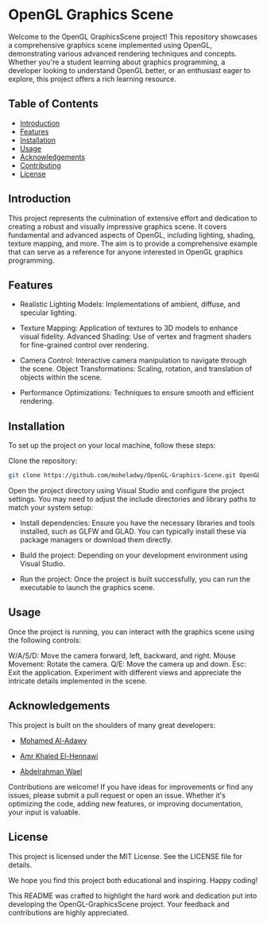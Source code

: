 # OpenGL Graphics Scene

Welcome to the OpenGL GraphicsScene project! This repository showcases a comprehensive graphics scene implemented using OpenGL, demonstrating various advanced rendering techniques and concepts. Whether you're a student learning about graphics programming, a developer looking to understand OpenGL better, or an enthusiast eager to explore, this project offers a rich learning resource.

## Table of Contents

-   [Introduction](#introduction)
-   [Features](#features)
-   [Installation](#installation)
-   [Usage](#usage)
-   [Acknowledgements](#acknowledgements)
-   [Contributing](#contributing)
-   [License](#license)

## Introduction

This project represents the culmination of extensive effort and dedication to creating a robust and visually impressive graphics scene. It covers fundamental and advanced aspects of OpenGL, including lighting, shading, texture mapping, and more. The aim is to provide a comprehensive example that can serve as a reference for anyone interested in OpenGL graphics programming.

## Features

-   Realistic Lighting Models: Implementations of ambient, diffuse, and specular lighting.

-   Texture Mapping: Application of textures to 3D models to enhance visual fidelity.
    Advanced Shading: Use of vertex and fragment shaders for fine-grained control over rendering.

-   Camera Control: Interactive camera manipulation to navigate through the scene.
    Object Transformations: Scaling, rotation, and translation of objects within the scene.

-   Performance Optimizations: Techniques to ensure smooth and efficient rendering.

## Installation

To set up the project on your local machine, follow these steps:

Clone the repository:

```bash
git clone https://github.com/moheladwy/OpenGL-Graphics-Scene.git OpenGL-Graphics-Scene
```

Open the project directory using Visual Studio and configure the project settings. You may need to adjust the include directories and library paths to match your system setup:

-   Install dependencies: Ensure you have the necessary libraries and tools installed, such as GLFW and GLAD. You can typically install these via package managers or download them directly.

-   Build the project: Depending on your development environment using Visual Studio.

-   Run the project: Once the project is built successfully, you can run the executable to launch the graphics scene.

## Usage

Once the project is running, you can interact with the graphics scene using the following controls:

W/A/S/D: Move the camera forward, left, backward, and right.
Mouse Movement: Rotate the camera.
Q/E: Move the camera up and down.
Esc: Exit the application.
Experiment with different views and appreciate the intricate details implemented in the scene.

## Acknowledgements

This project is built on the shoulders of many great developers:

-   [Mohamed Al-Adawy](https://github.com/moheladwy)

-   [Amr Khaled El-Hennawi](https://github.com/AmrElHennawi)

-   [Abdelrahman Wael](https://github.com/abwael)

Contributions are welcome! If you have ideas for improvements or find any issues, please submit a pull request or open an issue. Whether it's optimizing the code, adding new features, or improving documentation, your input is valuable.

## License

This project is licensed under the MIT License. See the LICENSE file for details.

We hope you find this project both educational and inspiring. Happy coding!

This README was crafted to highlight the hard work and dedication put into developing the OpenGL-GraphicsScene project. Your feedback and contributions are highly appreciated.
